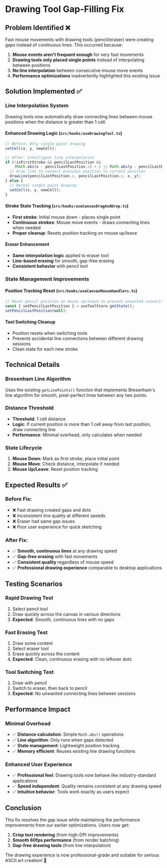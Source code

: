 # Drawing Tool Gap-Filling Fix

## Problem Identified ❌
Fast mouse movements with drawing tools (pencil/eraser) were creating gaps instead of continuous lines. This occurred because:

1. **Mouse events aren't frequent enough** for very fast movements
2. **Drawing tools only placed single points** instead of interpolating between positions  
3. **No line interpolation** between consecutive mouse move events
4. **Performance optimizations** inadvertently highlighted this existing issue

## Solution Implemented ✅

### **Line Interpolation System**
Drawing tools now automatically draw connecting lines between mouse positions when the distance is greater than 1 cell.

#### **Enhanced Drawing Logic** (`src/hooks/useDrawingTool.ts`)
```typescript
// Before: Only single point drawing
setCell(x, y, newCell);

// After: Intelligent line interpolation  
if (!isFirstStroke && pencilLastPosition && 
    (Math.abs(x - pencilLastPosition.x) > 1 || Math.abs(y - pencilLastPosition.y) > 1)) {
  // Draw line to connect previous position to current position
  drawLine(pencilLastPosition.x, pencilLastPosition.y, x, y);
} else {
  // Normal single point drawing
  setCell(x, y, newCell);
}
```

#### **Stroke State Tracking** (`src/hooks/useCanvasDragAndDrop.ts`)
- **First stroke**: Initial mouse down - places single point
- **Continuous strokes**: Mouse move events - draws connecting lines when needed
- **Proper cleanup**: Resets position tracking on mouse up/leave

#### **Eraser Enhancement**
- **Same interpolation logic** applied to eraser tool
- **Line-based erasing** for smooth, gap-free erasing
- **Consistent behavior** with pencil tool

### **State Management Improvements**

#### **Position Tracking Reset** (`src/hooks/useCanvasMouseHandlers.ts`)
```typescript
// Reset pencil position on mouse up/leave to prevent unwanted connections
const { setPencilLastPosition } = useToolStore.getState();
setPencilLastPosition(null);
```

#### **Tool Switching Cleanup**
- Position resets when switching tools
- Prevents accidental line connections between different drawing sessions
- Clean state for each new stroke

## Technical Details

### **Bresenham Line Algorithm**
Uses the existing `getLinePoints()` function that implements Bresenham's line algorithm for smooth, pixel-perfect lines between any two points.

### **Distance Threshold**  
- **Threshold**: 1 cell distance
- **Logic**: If current position is more than 1 cell away from last position, draw connecting line
- **Performance**: Minimal overhead, only calculates when needed

### **State Lifecycle**
1. **Mouse Down**: Mark as first stroke, place initial point
2. **Mouse Move**: Check distance, interpolate if needed  
3. **Mouse Up/Leave**: Reset position tracking

## Expected Results ✅

### **Before Fix:**
- ❌ Fast drawing created gaps and dots
- ❌ Inconsistent line quality at different speeds
- ❌ Eraser had same gap issues
- ❌ Poor user experience for quick sketching

### **After Fix:**
- ✅ **Smooth, continuous lines** at any drawing speed
- ✅ **Gap-free erasing** with fast movements
- ✅ **Consistent quality** regardless of mouse speed
- ✅ **Professional drawing experience** comparable to desktop applications

## Testing Scenarios

### **Rapid Drawing Test**
1. Select pencil tool
2. Draw quickly across the canvas in various directions
3. **Expected**: Smooth, continuous lines with no gaps

### **Fast Erasing Test**  
1. Draw some content
2. Select eraser tool
3. Erase quickly across the content
4. **Expected**: Clean, continuous erasing with no leftover dots

### **Tool Switching Test**
1. Draw with pencil
2. Switch to eraser, then back to pencil
3. **Expected**: No unwanted connecting lines between sessions

## Performance Impact

### **Minimal Overhead**
- ✅ **Distance calculation**: Simple `Math.abs()` operations
- ✅ **Line algorithm**: Only runs when gaps detected  
- ✅ **State management**: Lightweight position tracking
- ✅ **Memory efficient**: Reuses existing line drawing functions

### **Enhanced User Experience**
- ✅ **Professional feel**: Drawing tools now behave like industry-standard applications
- ✅ **Speed independent**: Quality remains consistent at any drawing speed
- ✅ **Intuitive behavior**: Tools work exactly as users expect

## Conclusion

This fix resolves the gap issue while maintaining the performance improvements from our earlier optimizations. Users now get:

1. **Crisp text rendering** (from high-DPI improvements)
2. **Smooth 60fps performance** (from render batching)  
3. **Gap-free drawing tools** (from line interpolation)

The drawing experience is now professional-grade and suitable for serious ASCII art creation! 🎨
